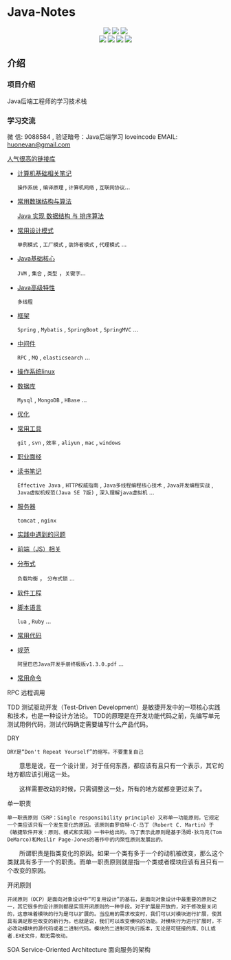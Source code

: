 # Java-Notes

<p align='center'>
<img src="https://img.shields.io/badge/build-passing-brightgreen.svg">
<a href="https://github.com/loveincode/Java-Notes"><img src="https://img.shields.io/github/stars/loveincode/Java-Notes.svg?style=social&label=Stars"></a>
<a href="https://github.com/loveincode/Java-Notes"><img src="https://img.shields.io/github/forks/loveincode/Java-Notes.svg?style=social&label=Forks"></a>
<br/>
<img src="https://img.shields.io/badge/platform-Java-ff69b4.svg">
<img src="https://img.shields.io/badge/language-Python-orange.svg">
<a href=""><img src="https://img.shields.io/badge/license-Apache--2.0-000000.svg"></a>
<a href="https://loveincode.cnblogs.com/"><img src="https://img.shields.io/badge/Blog-loveincode-80d4f9.svg?style=flat"></a>
</p>

## 介绍
### 项目介绍
   Java后端工程师的学习技术栈

### 学习交流
微 信: 9088584 , 验证暗号：Java后端学习 loveincode
EMAIL: huonevan@gmail.com



   [人气很高的链接库](https://github.com/loveincode/Java-Notes/blob/master/%E6%94%B6%E8%97%8F/%E5%A5%BD%E9%93%BE%E6%8E%A5.md)

* [计算机基础相关笔记](https://github.com/loveincode/Java-Notes/tree/master/000%20-%201%20Computer%20Basics)

  `操作系统` , `编译原理` , `计算机网络` , `互联网协议`...

* [常用数据结构与算法](https://github.com/loveincode/Java-Notes/tree/master/000%20-%202%20Data%20%26%20Algorithm)

  [Java 实现 数据结构 与 排序算法](https://github.com/loveincode/Data-structures-and-algorithms)

* [常用设计模式](https://github.com/loveincode/Java-Notes/tree/master/000%20-%203%20Design%20Patterns)

  `单例模式` , `工厂模式` , `装饰者模式` ,  `代理模式` ...

* [Java基础核心](https://github.com/loveincode/Java-Notes/tree/master/01%20-%20JavaSE)

  `JVM` , `集合` , `类型` ，`关键字`...

* [Java高级特性](https://github.com/loveincode/Java-Notes/tree/master/02%20-%20Java-High-Ranking)

  `多线程`

* [框架](https://github.com/loveincode/Java-Notes/tree/master/03%20-%20Framework)

  `Spring` , `Mybatis` , `SpringBoot` , `SpringMVC` ...

* [中间件](https://github.com/loveincode/Java-Notes/tree/master/04%20-%20Middleware)

  `RPC` , `MQ` , `elasticsearch`  ...

* [操作系统linux](https://github.com/loveincode/Java-Notes/tree/master/05%20-%20OS%20(linux))

* [数据库](https://github.com/loveincode/Java-Notes/tree/master/06%20-%20DB%20(mysql))

  `Mysql` , `MongoDB` , `HBase`  ...

* [优化](https://github.com/loveincode/Java-Notes/tree/master/07%20-%20%E4%BC%98%E5%8C%96)

* [常用工具](https://github.com/loveincode/Java-Notes/tree/master/08%20-%20Utils)

  `git` , `svn` , `效率` , `aliyun` , `mac` , `windows`

* [职业面经](https://github.com/loveincode/Java-Notes/tree/master/09%20-%20J)

* [读书笔记](https://github.com/loveincode/Java-Notes/tree/master/10%20-%20Reading%20Notes)

  `Effective Java` , `HTTP权威指南` ,  `Java多线程编程核心技术` , `Java并发编程实战` ,  `Java虚拟机规范(Java SE 7版)` , `深入理解java虚拟机` ...

* [服务器](https://github.com/loveincode/Java-Notes/tree/master/11%20-%20Server)

  `tomcat` , `nginx`

* [实践中遇到的问题](https://github.com/loveincode/Java-Notes/tree/master/12%20-%20Practice%20(problems%20encountered%20during%20development))

* [前端（JS）相关](https://github.com/loveincode/Java-Notes/tree/master/14%20-%20Front-end)

* [分布式](https://github.com/loveincode/Java-Notes/tree/master/15%20-%20Distributed)

  `负载均衡` ， `分布式锁` ...

* [软件工程](https://github.com/loveincode/Java-Notes/tree/master/16%20-%20Software%20Engineering)

* [脚本语言](https://github.com/loveincode/Java-Notes/tree/master/17%20-%20Scripting%20language)

  `lua` , `Ruby` ...

* [常用代码](https://github.com/loveincode/Java-Notes/tree/master/18%20-%20Common%20code)

* [规范](https://github.com/loveincode/Java-Notes/tree/master/19%20-%20Standard)

  `阿里巴巴Java开发手册终极版v1.3.0.pdf` ...

* [常用命令](https://github.com/loveincode/Java-Notes/tree/master/20%20-%20Commands(Commonly%20used)%20%26%20Vocabulary)

RPC 远程调用

TDD	测试驱动开发（Test-Driven Development）是敏捷开发中的一项核心实践和技术，也是一种设计方法论。
	TDD的原理是在开发功能代码之前，先编写单元测试用例代码，测试代码确定需要编写什么产品代码。

DRY

	DRY是“Don't Repeat Yourself”的缩写。不要重复自己

　　意思是说，在一个设计里，对于任何东西，都应该有且只有一个表示，其它的地方都应该引用这一处。

　　这样需要改动的时候，只需调整这一处，所有的地方就都变更过来了。


单一职责

	单一职责原则（SRP：Single responsibility principle）又称单一功能原则，它规定一个类应该只有一个发生变化的原因。该原则由罗伯特·C·马丁（Robert C. Martin）于《敏捷软件开发：原则、模式和实践》一书中给出的。马丁表示此原则是基于汤姆·狄马克(Tom DeMarco)和Meilir Page-Jones的著作中的内聚性原则发展出的。

　　所谓职责是指类变化的原因。如果一个类有多于一个的动机被改变，那么这个类就具有多于一个的职责。而单一职责原则就是指一个类或者模块应该有且只有一个改变的原因。

开闭原则

	开闭原则（OCP）是面向对象设计中“可复用设计”的基石，是面向对象设计中最重要的原则之一，其它很多的设计原则都是实现开闭原则的一种手段。对于扩展是开放的，对于修改是关闭的，这意味着模块的行为是可以扩展的。当应用的需求改变时，我们可以对模块进行扩展，使其具有满足那些改变的新行为。也就是说，我们可以改变模块的功能。对模块行为进行扩展时，不必改动模块的源代码或者二进制代码。模块的二进制可执行版本，无论是可链接的库、DLL或者.EXE文件，都无需改动。

SOA	Service-Oriented Architecture 面向服务的架构
